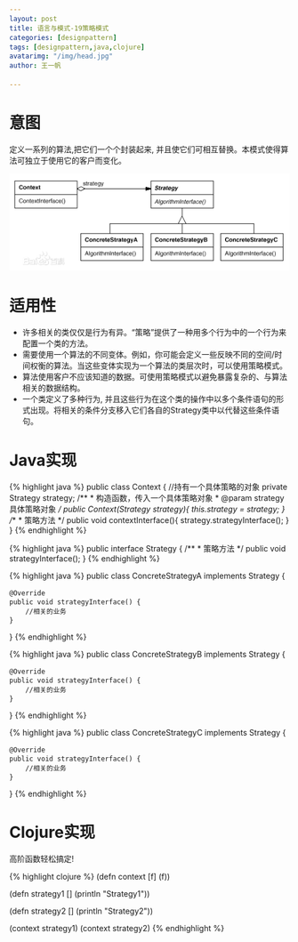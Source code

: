 ```yaml
---
layout: post
title: 语言与模式-19策略模式
categories: [designpattern]
tags: [designpattern,java,clojure]
avatarimg: "/img/head.jpg"
author: 王一帆

---
```


# 意图

定义一系列的算法,把它们一个个封装起来, 并且使它们可相互替换。本模式使得算法可独立于使用它的客户而变化。

![](/assets/designpattern/strategy.jpg)

# 适用性

- 许多相关的类仅仅是行为有异。“策略”提供了一种用多个行为中的一个行为来配置一个类的方法。
- 需要使用一个算法的不同变体。例如，你可能会定义一些反映不同的空间/时间权衡的算法。当这些变体实现为一个算法的类层次时，可以使用策略模式。
- 算法使用客户不应该知道的数据。可使用策略模式以避免暴露复杂的、与算法相关的数据结构。
- 一个类定义了多种行为, 并且这些行为在这个类的操作中以多个条件语句的形式出现。将相关的条件分支移入它们各自的Strategy类中以代替这些条件语句。

# Java实现

{% highlight java %}
public class Context {
    //持有一个具体策略的对象
    private Strategy strategy;
    /**
     * 构造函数，传入一个具体策略对象
     * @param strategy    具体策略对象
     */
    public Context(Strategy strategy){
        this.strategy = strategy;
    }
    /**
     * 策略方法
     */
    public void contextInterface(){
        strategy.strategyInterface();
    }
}
{% endhighlight %}

<!-- more -->

{% highlight java %}
public interface Strategy {
    /**
     * 策略方法
     */
    public void strategyInterface();
}
{% endhighlight %}

{% highlight java %}
public class ConcreteStrategyA implements Strategy {

    @Override
    public void strategyInterface() {
        //相关的业务
    }
}
{% endhighlight %}

{% highlight java %}
public class ConcreteStrategyB implements Strategy {

    @Override
    public void strategyInterface() {
        //相关的业务
    }
}
{% endhighlight %}

{% highlight java %}
public class ConcreteStrategyC implements Strategy {

    @Override
    public void strategyInterface() {
        //相关的业务
    }
}
{% endhighlight %}

# Clojure实现

高阶函数轻松搞定!

{% highlight clojure %}
(defn context [f]
   (f))

(defn strategy1 []
  (println "Strategy1"))

(defn strategy2 []
  (println "Strategy2"))

(context strategy1)
(context strategy2)
{% endhighlight %}
